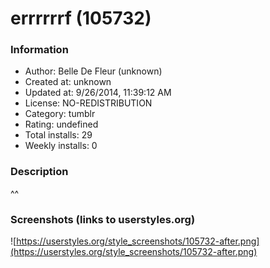 # errrrrrf (105732)

### Information
- Author: Belle De Fleur (unknown)
- Created at: unknown
- Updated at: 9/26/2014, 11:39:12 AM
- License: NO-REDISTRIBUTION
- Category: tumblr
- Rating: undefined
- Total installs: 29
- Weekly installs: 0


### Description
^^


### Screenshots (links to userstyles.org)
![https://userstyles.org/style_screenshots/105732-after.png](https://userstyles.org/style_screenshots/105732-after.png)


